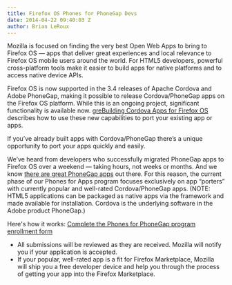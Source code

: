 ```yaml
---
title: Firefox OS Phones for PhoneGap Devs
date: 2014-04-22 09:40:03 Z
author: Brian LeRoux
---
```


Mozilla is focused on finding the very best Open Web Apps to bring to Firefox OS — apps that deliver great experiences and local relevance to Firefox OS mobile users around the world.  For HTML5 developers, powerful cross-platform tools make it easier to build apps for native platforms and to access native device APIs.

Firefox OS is now supported in the 3.4 releases of Apache Cordova and Adobe PhoneGap, making it possible to release Cordova/PhoneGap apps on the Firefox OS platform. While this is an ongoing project, significant functionality is available now. [greBuilding Cordova Apps for Firefox OS](https://hacks.mozilla.org/2014/02/building-cordova-apps-for-firefox-os/) describes how to use these new capabilities to port your existing app or apps.

If you’ve already built apps with Cordova/PhoneGap there’s a unique opportunity to port your apps quickly and easily.

We’ve heard from developers who successfully migrated PhoneGap apps to Firefox OS over a weekend — taking hours, not weeks or months. And we know [there are great PhoneGap apps](http://phonegap.com/app/feature/) out there. For this reason, the current phase of our Phones for Apps program focuses exclusively on app “porters” with currently popular and well-rated Cordova/PhoneGap apps. (NOTE: HTML5 applications can be packaged as native apps via the framework and made available for installation. Cordova is the underlying software in the Adobe product PhoneGap.)

Here's how it works:  [Complete the Phones for PhoneGap program enrollment form](https://mozhacks.wufoo.com/forms/phones-for-cordovaphonegap-app-ports/)

- All submissions will be reviewed as they are received. Mozilla will notify you if your application is accepted.
- If your popular, well-rated app is a fit for Firefox Marketplace, Mozilla will ship you a free developer device and help you through the process of getting your app into the Firefox Marketplace.
